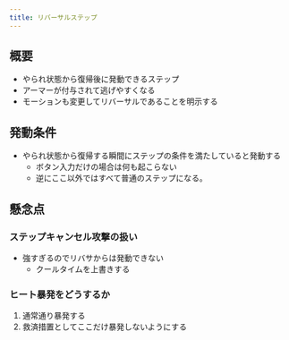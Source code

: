 ```yaml
---
title: リバーサルステップ
---
```


## 概要
* やられ状態から復帰後に発動できるステップ
* アーマーが付与されて逃げやすくなる
* モーションも変更してリバーサルであることを明示する

## 発動条件
* やられ状態から復帰する瞬間にステップの条件を満たしていると発動する
    * ボタン入力だけの場合は何も起こらない
    * 逆にここ以外ではすべて普通のステップになる。

## 懸念点

### ステップキャンセル攻撃の扱い
* 強すぎるのでリバサからは発動できない
    * クールタイムを上書きする

### ヒート暴発をどうするか
1. 通常通り暴発する
1. 救済措置としてここだけ暴発しないようにする